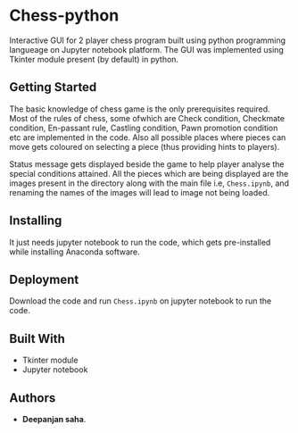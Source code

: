# Chess-python

Interactive GUI for 2 player chess program built using python programming langueage on Jupyter notebook platform. 
The GUI was implemented using Tkinter module present (by default) in python.

## Getting Started

The basic knowledge of chess game is the only prerequisites required. Most of the rules of chess, some ofwhich are Check condition, Checkmate condition, En-passant rule, Castling condition, Pawn promotion condition etc are implemented in the code. Also all possible places where pieces can move gets coloured on selecting a piece (thus providing hints to players).

Status message gets displayed beside the game to help player analyse the special conditions attained. All the pieces which are  being displayed are the images present in the directory along with the main file i.e, `Chess.ipynb`, and renaming the names of the images will lead to image not being loaded.

## Installing

It just needs jupyter notebook to run the code, which gets pre-installed while installing Anaconda software.

## Deployment

Download the code and run `Chess.ipynb` on jupyter notebook to run the code.

## Built With

* Tkinter module
* Jupyter notebook

## Authors

* **Deepanjan saha**.
